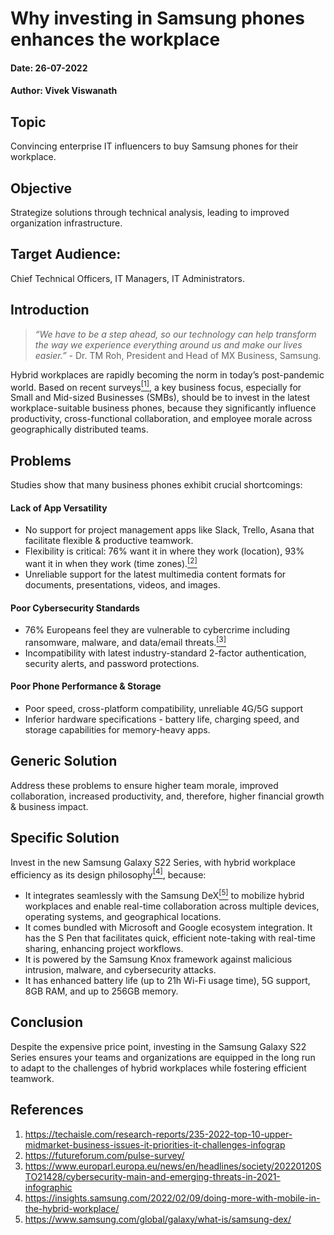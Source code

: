 # Why investing in Samsung phones enhances the workplace

#### **Date: 26-07-2022**

#### **Author: Vivek Viswanath**



## Topic

Convincing enterprise IT influencers to buy Samsung phones for their workplace.



## Objective

Strategize solutions through technical analysis, leading to improved organization infrastructure.



## Target Audience: 

Chief Technical Officers, IT Managers, IT Administrators.



## Introduction

> _“We have to be a step ahead, so our technology can help transform the way we experience everything around us and make our lives easier.”_ - Dr. TM Roh, President and Head of MX Business, Samsung.

Hybrid workplaces are rapidly becoming the norm in today’s post-pandemic world. Based on recent surveys[<sup>[1]</sup>](https://techaisle.com/research-reports/235-2022-top-10-upper-midmarket-business-issues-it-priorities-it-challenges-infograp), a key business focus, especially for Small and Mid-sized Businesses (SMBs), should be to invest in the latest workplace-suitable business phones, because they significantly influence productivity, cross-functional collaboration, and employee morale across geographically distributed teams.



## Problems

Studies show that many business phones exhibit crucial shortcomings:

#### Lack of App Versatility
  
  * No support for project management apps like Slack, Trello, Asana that facilitate flexible & productive teamwork.
  * Flexibility is critical: 76% want it in where they work (location), 93% want it in when they work (time zones).[<sup>[2]</sup>](https://futureforum.com/pulse-survey/)
  * Unreliable support for the latest multimedia content formats for documents, presentations, videos, and images.


#### Poor Cybersecurity Standards
  
  * 76% Europeans feel they are vulnerable to cybercrime including ransomware, malware, and data/email threats.[<sup>[3]</sup>](https://www.europarl.europa.eu/news/en/headlines/society/20220120STO21428/)
  * Incompatibility with latest industry-standard 2-factor authentication, security alerts, and password protections.

#### Poor Phone Performance & Storage
  
  * Poor speed, cross-platform compatibility, unreliable 4G/5G support
  * Inferior hardware specifications - battery life, charging speed, and storage capabilities for memory-heavy apps.



## Generic Solution

Address these problems to ensure higher team morale, improved collaboration, increased productivity, and, therefore, higher financial growth & business impact.



## Specific Solution

Invest in the new Samsung Galaxy S22 Series, with hybrid workplace efficiency as its design philosophy[<sup>[4]</sup>](https://insights.samsung.com/2022/02/09/doing-more-with-mobile-in-the-hybrid-workplace/), because:
* It integrates seamlessly with the Samsung DeX[<sup>[5]</sup>](https://www.samsung.com/global/galaxy/what-is/samsung-dex/) to mobilize hybrid workplaces and enable real-time collaboration across multiple devices, operating systems, and geographical locations. 
* It comes bundled with Microsoft and Google ecosystem integration.
It has the S Pen that facilitates quick, efficient note-taking with real-time sharing, enhancing project workflows.
* It is powered by the Samsung Knox framework against malicious intrusion, malware, and cybersecurity attacks.
* It has enhanced battery life (up to 21h Wi-Fi usage time), 5G support, 8GB RAM, and up to 256GB memory.



## Conclusion

Despite the expensive price point, investing in the Samsung Galaxy S22 Series ensures your teams and organizations are equipped in the long run to adapt to the challenges of hybrid workplaces while fostering efficient teamwork.


## References

1. https://techaisle.com/research-reports/235-2022-top-10-upper-midmarket-business-issues-it-priorities-it-challenges-infograp
2. https://futureforum.com/pulse-survey/
3. https://www.europarl.europa.eu/news/en/headlines/society/20220120STO21428/cybersecurity-main-and-emerging-threats-in-2021-infographic
4. https://insights.samsung.com/2022/02/09/doing-more-with-mobile-in-the-hybrid-workplace/
5. https://www.samsung.com/global/galaxy/what-is/samsung-dex/

